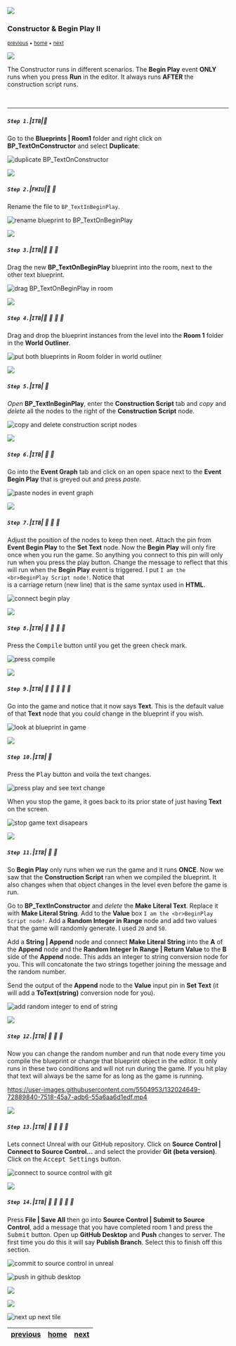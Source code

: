 ![](../images/line3.png)

### Constructor & Begin Play II

<sub>[previous](../constructor-begin/README.md#user-content-constructor--begin-play) • [home](../README.md#user-content-ue4-blueprints) • [next](../collision/README.md#user-content-collision-events)</sub>

![](../images/line3.png)

The Constructor runs in different scenarios.  The **Begin Play** event **ONLY** runs when you press **Run** in the editor.  It always runs **AFTER** the construction script runs.

<br>

---


##### `Step 1.`\|`ITB`|:small_blue_diamond:

Go to the **Blueprints | Room1** folder and right click on **BP_TextOnConstructor** and select **Duplicate**:

![duplicate BP_TextOnConstructor](images/DuplicateBPRm1.png)

![](../images/line2.png)

##### `Step 2.`\|`FHIU`|:small_blue_diamond: :small_blue_diamond: 

Rename the file to `BP_TextInBeginPlay`.

![rename blueprint to BP_TextOnBeginPlay](images/RenameBeginPlayRm1.png)

![](../images/line2.png)

##### `Step 3.`\|`ITB`|:small_blue_diamond: :small_blue_diamond: :small_blue_diamond:

Drag the new **BP_TextOnBeginPlay** blueprint into the room, next to the other text blueprint.

![drag BP_TextOnBeginPlay in room](images/DragBPInRoom1.jpg)

![](../images/line2.png)

##### `Step 4.`\|`ITB`|:small_blue_diamond: :small_blue_diamond: :small_blue_diamond: :small_blue_diamond:

Drag and drop the blueprint instances from the level into the **Room 1** folder in the **World Outliner**.

![put both blueprints in Room folder in world outliner](images/WorldOutlinerCleanupRm1.jpg)

![](../images/line2.png)

##### `Step 5.`\|`ITB`| :small_orange_diamond:

*Open* **BP_TextInBeginPlay**, enter the **Construction Script** tab and *copy* and *delete* all the nodes to the right of the **Construction Script** node.

![copy and delete construction script nodes](images/CopyAndDeleteConstructionNodes.jpg)

![](../images/line2.png)

##### `Step 6.`\|`ITB`| :small_orange_diamond: :small_blue_diamond:

Go into the **Event Graph** tab and click on an open space next to the **Event Begin Play** that is greyed out and press *paste*.

![paste nodes in event graph](images/PasteInEventGraphRm1.jpg)

![](../images/line2.png)

##### `Step 7.`\|`ITB`| :small_orange_diamond: :small_blue_diamond: :small_blue_diamond:

Adjust the position of the nodes to keep then neet. Attach the pin from **Event Begin Play** to the **Set Text** node. Now the **Begin Play** will only fire once when you run the game. So anything you connect to this pin will only run when you press the play button. Change the message to reflect that this will run when the **Begin Play** event is triggered. I put `I am the <br>BeginPlay Script node!`.  Notice that **<br>** is a carriage return (new line) that is the same syntax used in **HTML**.

![connect begin play](images/ConnectBeginPlayToSetTextExPins.jpg)

![](../images/line2.png)

##### `Step 8.`\|`ITB`| :small_orange_diamond: :small_blue_diamond: :small_blue_diamond: :small_blue_diamond:

Press the <kbd>Compile</kbd> button until you get the green check mark.

![press compile](images/PressCompileRm1.jpg)

![](../images/line2.png)

##### `Step 9.`\|`ITB`| :small_orange_diamond: :small_blue_diamond: :small_blue_diamond: :small_blue_diamond: :small_blue_diamond:

Go into the game and notice that it now says **Text**. This is the default value of that **Text** node that you could change in the blueprint if you wish.

![look at blueprint in game](images/image_02.jpg)

![](../images/line2.png)

##### `Step 10.`\|`ITB`| :large_blue_diamond:

Press the <kbd>Play</kbd> button and voila the text changes.

![press play and see text change](images/image_03.jpg)

When you stop the game, it goes back to its prior state of just having **Text** on the screen.

![stop game text disapears](images/BackToText.jpg)

![](../images/line2.png)

##### `Step 11.`\|`ITB`| :large_blue_diamond: :small_blue_diamond: 

So **Begin Play** only runs when we run the game and it runs **ONCE**. Now we saw that the **Construction Script** ran when we compiled the blueprint. It also changes when that object changes in the level even before the game is run.

Go to **BP_TextInConstructor** and *delete* the **Make Literal Text**. Replace it with **Make Literal String**. Add to the **Value** box `I am the <br>BeginPlay Script node!`. Add a **Random Integer in Range** node and add two values that the game will randomly generate. I used `20` and `50`. 

Add a **String | Append** node and connect **Make Literal String** into the **A** of the **Append** node and the **Random Integer In Range | Return Value** to the **B** side of the **Append** node. This adds an integer to string conversion node for you. This will concatonate the two strings together joining the message and the random number. 

Send the output of the **Append** node to the **Value** input pin in **Set Text** (it will add a **ToText(string)** conversion node for you).

![add random integer to end of string](images/image_04.jpg)

![](../images/line2.png)


##### `Step 12.`\|`ITB`| :large_blue_diamond: :small_blue_diamond: :small_blue_diamond: 

Now you can change the random number and run that node every time you compile the blueprint or change that blueprint object in the editor. It only runs in these two conditions and will not run during the game. If you hit play that text will always be the same for as long as the game is running.

https://user-images.githubusercontent.com/5504953/132024649-72889840-7518-45a7-adb6-55a6aa6d1edf.mp4


![](../images/line2.png)

##### `Step 13.`\|`ITB`| :large_blue_diamond: :small_blue_diamond: :small_blue_diamond:  :small_blue_diamond: 

Lets connect Unreal with our GitHub repository. Click on **Source Control | Connect to Source Control...** and select the provider **Git (beta version)**. Click on the <kbd>Accept Settings</kbd> button.

![connect to source control with git](images/image_05.jpg)

![](../images/line2.png)

##### `Step 14.`\|`ITB`| :large_blue_diamond: :small_blue_diamond: :small_blue_diamond: :small_blue_diamond:  :small_blue_diamond: 

Press **File | Save All** then go into **Source Control | Submit to Source Control**, add a message that you have completed room 1 and press the <kbd>Submit</kbd> button. Open up **GitHub Desktop** and **Push** changes to server. The first time you do this it will say **Publish Branch**.  Select this to finish off this section.

![commit to source control in unreal](images/image_06.jpg)

![push in github desktop](images/RmOneGithub.jpg)

![](../images/line2.png)

![](../images/line.png)

<!-- <img src="https://via.placeholder.com/1000x100/45D7CA/000000/?text=Next Up - Collision Events"> -->

![next up next tile](images/banner.png)

| [previous](../constructor-begin/README.md#user-content-constructor--begin-play)| [home](../README.md#user-content-ue4-blueprints) | [next](../collision/README.md#user-content-collision-events)|
|---|---|---|
